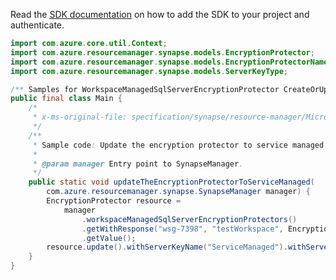 Read the [SDK documentation](https://github.com/Azure/azure-sdk-for-java/blob/azure-resourcemanager-synapse_1.0.0-beta.3/sdk/synapse/azure-resourcemanager-synapse/README.md) on how to add the SDK to your project and authenticate.

```java
import com.azure.core.util.Context;
import com.azure.resourcemanager.synapse.models.EncryptionProtector;
import com.azure.resourcemanager.synapse.models.EncryptionProtectorName;
import com.azure.resourcemanager.synapse.models.ServerKeyType;

/** Samples for WorkspaceManagedSqlServerEncryptionProtector CreateOrUpdate. */
public final class Main {
    /*
     * x-ms-original-file: specification/synapse/resource-manager/Microsoft.Synapse/stable/2021-06-01/examples/WorkspaceManagedSqlServerEncryptionProtectorCreateOrUpdateServiceManaged.json
     */
    /**
     * Sample code: Update the encryption protector to service managed.
     *
     * @param manager Entry point to SynapseManager.
     */
    public static void updateTheEncryptionProtectorToServiceManaged(
        com.azure.resourcemanager.synapse.SynapseManager manager) {
        EncryptionProtector resource =
            manager
                .workspaceManagedSqlServerEncryptionProtectors()
                .getWithResponse("wsg-7398", "testWorkspace", EncryptionProtectorName.CURRENT, Context.NONE)
                .getValue();
        resource.update().withServerKeyName("ServiceManaged").withServerKeyType(ServerKeyType.SERVICE_MANAGED).apply();
    }
}
```
